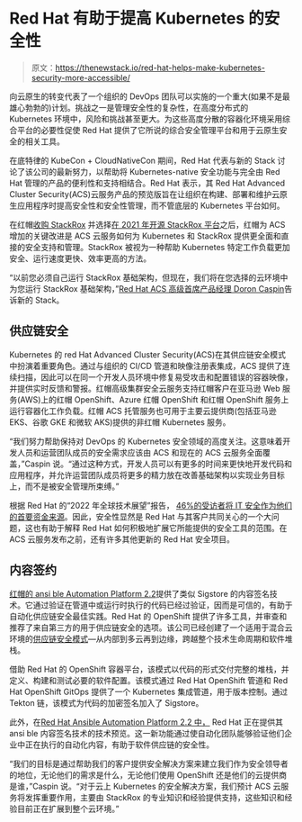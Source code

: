 # Red Hat 有助于提高 Kubernetes 的安全性

> 原文：<https://thenewstack.io/red-hat-helps-make-kubernetes-security-more-accessible/>

向云原生的转变代表了一个组织的 DevOps 团队可以实施的一个重大(如果不是最雄心勃勃的)计划。挑战之一是管理安全性的复杂性，在高度分布式的 Kubernetes 环境中，风险和挑战甚至更大。为这些高度分散的容器化环境采用综合平台的必要性促使 Red Hat 提供了它所说的综合安全管理平台和用于云原生安全的相关工具。

在底特律的 KubeCon + CloudNativeCon 期间，Red Hat 代表与新的 Stack 讨论了该公司的最新努力，以帮助将 Kubernetes-native 安全功能与完全由 Red Hat 管理的产品的便利性和支持相结合。Red Hat 表示，其 Red Hat Advanced Cluster Security(ACS)云服务产品的预览版旨在让组织在构建、部署和维护云原生应用程序时提高安全性和安全性管理，而不管底层的 Kubernetes 平台如何。

在红帽[收购 StackRox](https://www.redhat.com/en/blog/red-hat-closes-acquisition-stackrox) 并选择[在 2021 年开源 StackRox 平台](https://www.redhat.com/en/blog/red-hat-releases-open-source-stackrox-community)之后，红帽为 ACS 增加的关键改进是 ACS 云服务如何为 Kubernetes 和 StackRox 提供更全面和直接的安全支持和管理。StackRox 被视为一种帮助 Kubernetes 特定工作负载更加安全、运行速度更快、效率更高的方法。

“以前您必须自己运行 StackRox 基础架构，但现在，我们将在您选择的云环境中为您运行 StackRox 基础架构，”[Red Hat ACS 高级首席产品经理 Doron Caspin](https://www.linkedin.com/in/dcaspin?miniProfileUrn=urn%3Ali%3Afs_miniProfile%3AACoAAAAvlOEBPp_qkzRiiZPO-bOpSE_rDWYxQ5s&lipi=urn%3Ali%3Apage%3Ad_flagship3_search_srp_all%3B1NVD7VSSRkKXe40qRe56dQ%3D%3D)告诉新的 Stack。

## 供应链安全

Kubernetes 的 red Hat Advanced Cluster Security(ACS)在其供应链安全模式中扮演着重要角色。通过与组织的 CI/CD 管道和映像注册表集成，ACS 提供了连续扫描，因此可以在同一个开发人员环境中修复易受攻击和配置错误的容器映像，并提供实时反馈和警报。红帽高级集群安全云服务支持红帽客户在亚马逊 Web 服务(AWS)上的红帽 OpenShift、Azure 红帽 OpenShift 和红帽 OpenShift 服务上运行容器化工作负载。红帽 ACS 托管服务也可用于主要云提供商(包括亚马逊 EKS、谷歌 GKE 和微软 AKS)提供的非红帽 Kubernetes 服务。

“我们努力帮助保持对 DevOps 的 Kubernetes 安全领域的高度关注。这意味着开发人员和运营团队成员的安全需求应该由 ACS 和现在的 ACS 云服务全面覆盖，”Caspin 说。“通过这种方式，开发人员可以有更多的时间来更快地开发代码和应用程序，并允许运营团队成员将更多的精力放在改善基础架构以实现业务目标上，而不是被安全管理所束缚。”

根据 Red Hat 的“2022 年全球技术展望”报告， [46%的受访者将 IT 安全作为他们的首要资金来源](https://www.redhat.com/en/global-tech-outlook-report/2022)。因此，安全性显然是 Red Hat 与其客户共同关心的一个大问题，这也有助于解释 Red Hat 如何积极地扩展它所能提供的安全工具的范围。在 ACS 云服务发布之前，还有许多其他更新的 Red Hat 安全项目。

## 内容签约

[红帽的 ansi ble Automation Platform 2.2](https://thenewstack.io/red-hat-embraces-devsecops/)提供了类似 Sigstore 的内容签名技术。它通过验证在管道中或运行时执行的代码已经过验证，因而是可信的，有助于自动化供应链安全最佳实践。Red Hat 的 OpenShift 提供了许多工具，并审查和推荐了来自第三方的用于供应链安全的选项。该公司已经创建了一个适用于混合云环境的[供应链安全模式](https://redhat-gitops-patterns.io/)—从内部到多云再到边缘，跨越整个技术生命周期和软件堆栈。

借助 Red Hat 的 OpenShift 容器平台，该模式以代码的形式交付完整的堆栈，并定义、构建和测试必要的软件配置。该模式通过 Red Hat OpenShift 管道和 Red Hat OpenShift GitOps 提供了一个 Kubernetes 集成管道，用于版本控制。通过 Tekton 链，该模式为代码的加密签名加入了 Sigstore。

此外，在[Red Hat Ansible Automation Platform 2.2 中，](https://www.redhat.com/en/about/press-releases/red-hat-delivers-managed-ansible-automation-microsoft-azure) Red Hat 正在提供其 ansi ble 内容签名技术的技术预览。这一新功能通过使自动化团队能够验证他们企业中正在执行的自动化内容，有助于软件供应链的安全性。

“我们的目标是通过帮助我们的客户提供安全解决方案来建立我们作为安全领导者的地位，无论他们的需求是什么，无论他们使用 OpenShift 还是他们的云提供商是谁，”Caspin 说。“对于云上 Kubernetes 的安全解决方案，我们预计 ACS 云服务将发挥重要作用，主要由 StackRox 的专业知识和经验提供支持，这些知识和经验目前正在扩展到整个云环境。”

<svg xmlns:xlink="http://www.w3.org/1999/xlink" viewBox="0 0 68 31" version="1.1"><title>Group</title> <desc>Created with Sketch.</desc></svg>